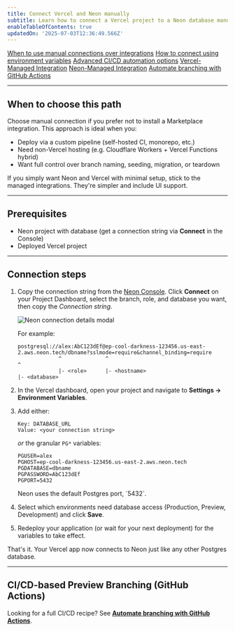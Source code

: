 ```yaml
---
title: Connect Vercel and Neon manually
subtitle: Learn how to connect a Vercel project to a Neon database manually
enableTableOfContents: true
updatedOn: '2025-07-03T12:36:49.566Z'
---
```


<InfoBlock>
<DocsList title="What you will learn:">
<a href="#when-to-choose-this-path">When to use manual connections over integrations</a>
<a href="#connection-steps">How to connect using environment variables</a>
<a href="#cicd-based-preview-branching-github-actions">Advanced CI/CD automation options</a>
</DocsList>

<DocsList title="Related topics" theme="docs">
<a href="/docs/guides/vercel-managed-integration">Vercel-Managed Integration</a>
<a href="/docs/guides/neon-managed-vercel-integration">Neon-Managed Integration</a>
<a href="/docs/guides/branching-github-actions">Automate branching with GitHub Actions</a>
</DocsList>
</InfoBlock>

---

## When to choose this path

Choose manual connection if you prefer not to install a Marketplace integration. This approach is ideal when you:

* Deploy via a custom pipeline (self-hosted CI, monorepo, etc.)
* Need non-Vercel hosting (e.g. Cloudflare Workers + Vercel Functions hybrid)
* Want full control over branch naming, seeding, migration, or teardown

If you simply want Neon and Vercel with minimal setup, stick to the managed integrations. They're simpler and include UI support.

---

## Prerequisites

* Neon project with database (get a connection string via **Connect** in the Console)
* Deployed Vercel project

---

## Connection steps

1. Copy the connection string from the [Neon Console](https://console.neon.tech). Click **Connect** on your Project Dashboard, select the branch, role, and database you want, then copy the *Connection string*.

   ![Neon connection details modal](/docs/connect/connection_details.png)

   For example:

   ```text
   postgresql://alex:AbC123dEf@ep-cool-darkness-123456.us-east-2.aws.neon.tech/dbname?sslmode=require&channel_binding=require
                ^              ^                                               ^
                |- <role>      |- <hostname>                                   |- <database>
   ```

2. In the Vercel dashboard, open your project and navigate to **Settings → Environment Variables**.

3. Add either:

   ```text
   Key: DATABASE_URL
   Value: <your connection string>
   ```

   *or* the granular `PG*` variables:

   ```text
   PGUSER=alex
   PGHOST=ep-cool-darkness-123456.us-east-2.aws.neon.tech
   PGDATABASE=dbname
   PGPASSWORD=AbC123dEf
   PGPORT=5432
   ```

   <Admonition type="note">
   Neon uses the default Postgres port, `5432`.
   </Admonition>

4. Select which environments need database access (Production, Preview, Development) and click **Save**.

5. Redeploy your application (or wait for your next deployment) for the variables to take effect.

That's it. Your Vercel app now connects to Neon just like any other Postgres database.

---

## CI/CD-based Preview Branching (GitHub Actions)

Looking for a full CI/CD recipe? See **[Automate branching with GitHub Actions](/docs/guides/branching-github-actions)**.

<NeedHelp/>